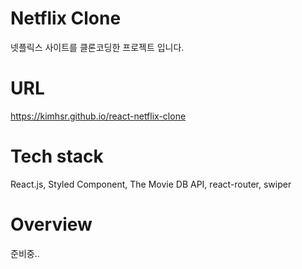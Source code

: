 # Netflix Clone
넷플릭스 사이트를 클론코딩한 프로젝트 입니다.

# URL
https://kimhsr.github.io/react-netflix-clone

# Tech stack
React.js, Styled Component, The Movie DB API, react-router, swiper

# Overview
준비중..
